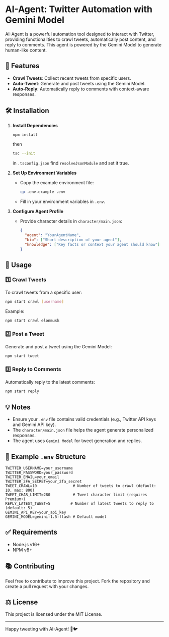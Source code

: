 # AI-Agent: Twitter Automation with Gemini Model

AI-Agent is a powerful automation tool designed to interact with Twitter, providing functionalities to crawl tweets, automatically post content, and reply to comments. This agent is powered by the Gemini Model to generate human-like content.

## 🚀 Features
- **Crawl Tweets**: Collect recent tweets from specific users.  
- **Auto-Tweet**: Generate and post tweets using the Gemini Model.  
- **Auto-Reply**: Automatically reply to comments with context-aware responses.  

## 🛠️ Installation
1. **Install Dependencies**  
   ```bash
   npm install
   ```
   then 
   ```bash
   tsc --init
   ```
   in `.tsconfig.json` find `resolveJsonModule` and set it true.
   
2. **Set Up Environment Variables**  
   - Copy the example environment file:
     ```bash
     cp .env.example .env
     ```
   - Fill in your environment variables in `.env`.

3. **Configure Agent Profile**  
   - Provide character details in `character/main.json`:
     ```json
     {
       "agent": "YourAgentName",
       "bio": ["Short description of your agent"],
       "knowledge": ["Key facts or context your agent should know"]
     }
     ```

## 📘 Usage
### 1️⃣ Crawl Tweets
To crawl tweets from a specific user:
```bash
npm start crawl [username]
```
Example:
```bash
npm start crawl elonmusk
```

### 2️⃣ Post a Tweet
Generate and post a tweet using the Gemini Model:
```bash
npm start tweet
```

### 3️⃣ Reply to Comments
Automatically reply to the latest comments:
```bash
npm start reply
```

## 💡 Notes
- Ensure your `.env` file contains valid credentials (e.g., Twitter API keys and Gemini API key).  
- The `character/main.json` file helps the agent generate personalized responses.  
- The agent uses `Gemini Model` for tweet generation and replies.

## 📝 Example `.env` Structure
```env
TWITTER_USERNAME=your_username
TWITTER_PASSWORD=your_password
TWITTER_EMAIL=your_email
TWITTER_2FA_SECRET=your_2fa_secret
TWEET_CRAWL=10                # Number of tweets to crawl (default: 10, max: 800)
TWEET_CHAR_LIMIT=280          # Tweet character limit (requires Premium+)
REPLY_LATEST_TWEET=5         # Number of latest tweets to reply to (default: 5)
GEMINI_API_KEY=your_api_key
GEMINI_MODEL=gemini-1.5-flash # Default model
```

## ✅ Requirements
- Node.js v16+  
- NPM v8+

## 📚 Contributing
Feel free to contribute to improve this project. Fork the repository and create a pull request with your changes.

## ⚖️ License
This project is licensed under the MIT License.

---
Happy tweeting with AI-Agent! 🤖🐦

